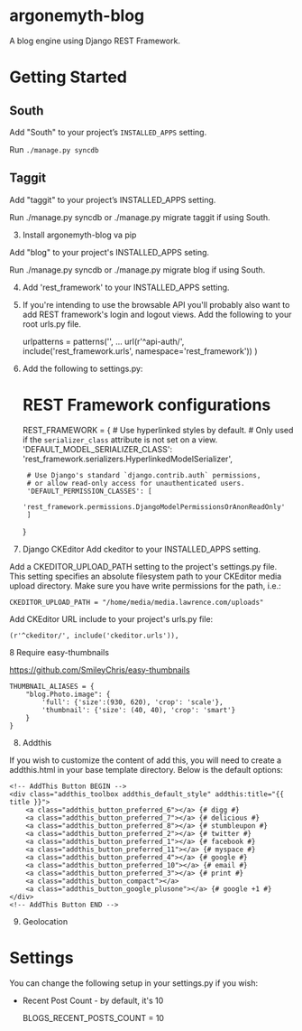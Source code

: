 argonemyth-blog
===============

A blog engine using Django REST Framework.

Getting Started
===============

## South

Add "South" to your project’s `INSTALLED_APPS` setting.

Run `./manage.py syncdb`


## Taggit

Add "taggit" to your project’s INSTALLED_APPS setting.

Run ./manage.py syncdb or ./manage.py migrate taggit if using South.

3. Install argonemyth-blog va pip

Add "blog" to your project's INSTALLED_APPS seting.

Run ./manage.py syncdb or ./manage.py migrate blog if using South.

4. Add 'rest_framework' to your INSTALLED_APPS setting.

5. If you're intending to use the browsable API you'll probably also want to add REST framework's login and logout views. Add the following to your root urls.py file.

    urlpatterns = patterns('',
        ...
        url(r'^api-auth/', include('rest_framework.urls', namespace='rest_framework'))
    )

6. Add the following to settings.py:

    # REST Framework configurations
    REST_FRAMEWORK = { 
        # Use hyperlinked styles by default.
        # Only used if the `serializer_class` attribute is not set on a view.
        'DEFAULT_MODEL_SERIALIZER_CLASS':
            'rest_framework.serializers.HyperlinkedModelSerializer',

        # Use Django's standard `django.contrib.auth` permissions,
        # or allow read-only access for unauthenticated users.
        'DEFAULT_PERMISSION_CLASSES': [
            'rest_framework.permissions.DjangoModelPermissionsOrAnonReadOnly'
        ]   
    }

7. Django CKEditor
Add ckeditor to your INSTALLED_APPS setting.

Add a CKEDITOR_UPLOAD_PATH setting to the project's settings.py file. This setting specifies an absolute filesystem path to your CKEditor media upload directory. Make sure you have write permissions for the path, i.e.:

    CKEDITOR_UPLOAD_PATH = "/home/media/media.lawrence.com/uploads"

Add CKEditor URL include to your project's urls.py file:

    (r'^ckeditor/', include('ckeditor.urls')),

8 Require easy-thumbnails

https://github.com/SmileyChris/easy-thumbnails

    THUMBNAIL_ALIASES = { 
        "blog.Photo.image": {
            'full': {'size':(930, 620), 'crop': 'scale'},
            'thumbnail': {'size': (40, 40), 'crop': 'smart'}
        }   
    }


8. Addthis

If you wish to customize the content of add this, you will need to create a addthis.html in your base template directory. Below is the default options:

    <!-- AddThis Button BEGIN -->
    <div class="addthis_toolbox addthis_default_style" addthis:title="{{ title }}">
        <a class="addthis_button_preferred_6"></a> {# digg #}
        <a class="addthis_button_preferred_7"></a> {# delicious #}
        <a class="addthis_button_preferred_8"></a> {# stumbleupon #}
        <a class="addthis_button_preferred_2"></a> {# twitter #}
        <a class="addthis_button_preferred_1"></a> {# facebook #}
        <a class="addthis_button_preferred_11"></a> {# myspace #}
        <a class="addthis_button_preferred_4"></a> {# google #}
        <a class="addthis_button_preferred_10"></a> {# email #}
        <a class="addthis_button_preferred_3"></a> {# print #}
        <a class="addthis_button_compact"></a>
        <a class="addthis_button_google_plusone"></a> {# google +1 #}
    </div>  
    <!-- AddThis Button END -->

9. Geolocation



Settings
========
You can change the following setup in your settings.py if you wish:

* Recent Post Count - by default, it's 10

    BLOGS_RECENT_POSTS_COUNT = 10 
